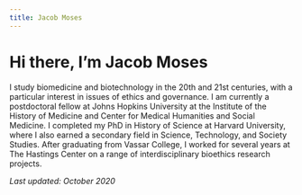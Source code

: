 ```yaml
---
title: Jacob Moses
---
```

# Hi there, I’m Jacob Moses
I study biomedicine and biotechnology in the 20th and 21st centuries, with a particular interest in issues of ethics and governance. I am currently a postdoctoral fellow at Johns Hopkins University at the Institute of the History of Medicine and Center for Medical Humanities and Social Medicine. I completed my PhD in History of Science at Harvard University, where I also earned a secondary field in Science, Technology, and Society Studies. After graduating from Vassar College, I worked for several years at The Hastings Center on a range of interdisciplinary bioethics research projects.

_Last updated: October 2020_